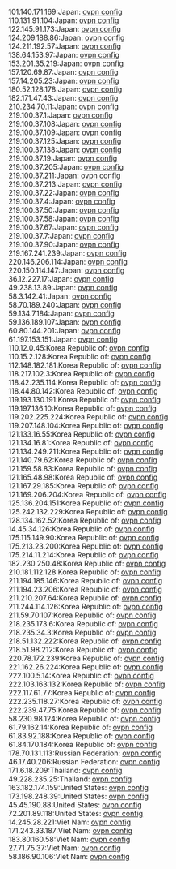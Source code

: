101.140.171.169:Japan: [ovpn config](vpn/101_140_171_169.ovpn)  
110.131.91.104:Japan: [ovpn config](vpn/110_131_91_104.ovpn)  
122.145.91.173:Japan: [ovpn config](vpn/122_145_91_173.ovpn)  
124.209.188.86:Japan: [ovpn config](vpn/124_209_188_86.ovpn)  
124.211.192.57:Japan: [ovpn config](vpn/124_211_192_57.ovpn)  
138.64.153.97:Japan: [ovpn config](vpn/138_64_153_97.ovpn)  
153.201.35.219:Japan: [ovpn config](vpn/153_201_35_219.ovpn)  
157.120.69.87:Japan: [ovpn config](vpn/157_120_69_87.ovpn)  
157.14.205.23:Japan: [ovpn config](vpn/157_14_205_23.ovpn)  
180.52.128.178:Japan: [ovpn config](vpn/180_52_128_178.ovpn)  
182.171.47.43:Japan: [ovpn config](vpn/182_171_47_43.ovpn)  
210.234.70.11:Japan: [ovpn config](vpn/210_234_70_11.ovpn)  
219.100.37.1:Japan: [ovpn config](vpn/219_100_37_1.ovpn)  
219.100.37.108:Japan: [ovpn config](vpn/219_100_37_108.ovpn)  
219.100.37.109:Japan: [ovpn config](vpn/219_100_37_109.ovpn)  
219.100.37.125:Japan: [ovpn config](vpn/219_100_37_125.ovpn)  
219.100.37.138:Japan: [ovpn config](vpn/219_100_37_138.ovpn)  
219.100.37.19:Japan: [ovpn config](vpn/219_100_37_19.ovpn)  
219.100.37.205:Japan: [ovpn config](vpn/219_100_37_205.ovpn)  
219.100.37.211:Japan: [ovpn config](vpn/219_100_37_211.ovpn)  
219.100.37.213:Japan: [ovpn config](vpn/219_100_37_213.ovpn)  
219.100.37.22:Japan: [ovpn config](vpn/219_100_37_22.ovpn)  
219.100.37.4:Japan: [ovpn config](vpn/219_100_37_4.ovpn)  
219.100.37.50:Japan: [ovpn config](vpn/219_100_37_50.ovpn)  
219.100.37.58:Japan: [ovpn config](vpn/219_100_37_58.ovpn)  
219.100.37.67:Japan: [ovpn config](vpn/219_100_37_67.ovpn)  
219.100.37.7:Japan: [ovpn config](vpn/219_100_37_7.ovpn)  
219.100.37.90:Japan: [ovpn config](vpn/219_100_37_90.ovpn)  
219.167.241.239:Japan: [ovpn config](vpn/219_167_241_239.ovpn)  
220.146.206.114:Japan: [ovpn config](vpn/220_146_206_114.ovpn)  
220.150.114.147:Japan: [ovpn config](vpn/220_150_114_147.ovpn)  
36.12.227.17:Japan: [ovpn config](vpn/36_12_227_17.ovpn)  
49.238.13.89:Japan: [ovpn config](vpn/49_238_13_89.ovpn)  
58.3.142.41:Japan: [ovpn config](vpn/58_3_142_41.ovpn)  
58.70.189.240:Japan: [ovpn config](vpn/58_70_189_240.ovpn)  
59.134.7.184:Japan: [ovpn config](vpn/59_134_7_184.ovpn)  
59.136.189.107:Japan: [ovpn config](vpn/59_136_189_107.ovpn)  
60.80.144.201:Japan: [ovpn config](vpn/60_80_144_201.ovpn)  
61.197.153.151:Japan: [ovpn config](vpn/61_197_153_151.ovpn)  
110.12.0.45:Korea Republic of: [ovpn config](vpn/110_12_0_45.ovpn)  
110.15.2.128:Korea Republic of: [ovpn config](vpn/110_15_2_128.ovpn)  
112.148.182.181:Korea Republic of: [ovpn config](vpn/112_148_182_181.ovpn)  
118.217.102.3:Korea Republic of: [ovpn config](vpn/118_217_102_3.ovpn)  
118.42.235.114:Korea Republic of: [ovpn config](vpn/118_42_235_114.ovpn)  
118.44.80.142:Korea Republic of: [ovpn config](vpn/118_44_80_142.ovpn)  
119.193.130.191:Korea Republic of: [ovpn config](vpn/119_193_130_191.ovpn)  
119.197.136.10:Korea Republic of: [ovpn config](vpn/119_197_136_10.ovpn)  
119.202.225.224:Korea Republic of: [ovpn config](vpn/119_202_225_224.ovpn)  
119.207.148.104:Korea Republic of: [ovpn config](vpn/119_207_148_104.ovpn)  
121.133.16.55:Korea Republic of: [ovpn config](vpn/121_133_16_55.ovpn)  
121.134.16.81:Korea Republic of: [ovpn config](vpn/121_134_16_81.ovpn)  
121.134.249.211:Korea Republic of: [ovpn config](vpn/121_134_249_211.ovpn)  
121.140.79.62:Korea Republic of: [ovpn config](vpn/121_140_79_62.ovpn)  
121.159.58.83:Korea Republic of: [ovpn config](vpn/121_159_58_83.ovpn)  
121.165.48.98:Korea Republic of: [ovpn config](vpn/121_165_48_98.ovpn)  
121.167.29.185:Korea Republic of: [ovpn config](vpn/121_167_29_185.ovpn)  
121.169.206.204:Korea Republic of: [ovpn config](vpn/121_169_206_204.ovpn)  
125.136.204.151:Korea Republic of: [ovpn config](vpn/125_136_204_151.ovpn)  
125.242.132.229:Korea Republic of: [ovpn config](vpn/125_242_132_229.ovpn)  
128.134.162.52:Korea Republic of: [ovpn config](vpn/128_134_162_52.ovpn)  
14.45.34.126:Korea Republic of: [ovpn config](vpn/14_45_34_126.ovpn)  
175.115.149.90:Korea Republic of: [ovpn config](vpn/175_115_149_90.ovpn)  
175.213.23.200:Korea Republic of: [ovpn config](vpn/175_213_23_200.ovpn)  
175.214.11.214:Korea Republic of: [ovpn config](vpn/175_214_11_214.ovpn)  
182.230.250.48:Korea Republic of: [ovpn config](vpn/182_230_250_48.ovpn)  
210.181.112.128:Korea Republic of: [ovpn config](vpn/210_181_112_128.ovpn)  
211.194.185.146:Korea Republic of: [ovpn config](vpn/211_194_185_146.ovpn)  
211.194.23.206:Korea Republic of: [ovpn config](vpn/211_194_23_206.ovpn)  
211.210.207.64:Korea Republic of: [ovpn config](vpn/211_210_207_64.ovpn)  
211.244.114.126:Korea Republic of: [ovpn config](vpn/211_244_114_126.ovpn)  
211.59.70.107:Korea Republic of: [ovpn config](vpn/211_59_70_107.ovpn)  
218.235.173.6:Korea Republic of: [ovpn config](vpn/218_235_173_6.ovpn)  
218.235.34.3:Korea Republic of: [ovpn config](vpn/218_235_34_3.ovpn)  
218.51.132.222:Korea Republic of: [ovpn config](vpn/218_51_132_222.ovpn)  
218.51.98.212:Korea Republic of: [ovpn config](vpn/218_51_98_212.ovpn)  
220.78.172.239:Korea Republic of: [ovpn config](vpn/220_78_172_239.ovpn)  
221.162.26.224:Korea Republic of: [ovpn config](vpn/221_162_26_224.ovpn)  
222.100.5.14:Korea Republic of: [ovpn config](vpn/222_100_5_14.ovpn)  
222.103.163.132:Korea Republic of: [ovpn config](vpn/222_103_163_132.ovpn)  
222.117.61.77:Korea Republic of: [ovpn config](vpn/222_117_61_77.ovpn)  
222.235.118.27:Korea Republic of: [ovpn config](vpn/222_235_118_27.ovpn)  
222.239.47.75:Korea Republic of: [ovpn config](vpn/222_239_47_75.ovpn)  
58.230.98.124:Korea Republic of: [ovpn config](vpn/58_230_98_124.ovpn)  
61.79.162.14:Korea Republic of: [ovpn config](vpn/61_79_162_14.ovpn)  
61.83.92.188:Korea Republic of: [ovpn config](vpn/61_83_92_188.ovpn)  
61.84.170.184:Korea Republic of: [ovpn config](vpn/61_84_170_184.ovpn)  
178.70.131.113:Russian Federation: [ovpn config](vpn/178_70_131_113.ovpn)  
46.17.40.206:Russian Federation: [ovpn config](vpn/46_17_40_206.ovpn)  
171.6.18.209:Thailand: [ovpn config](vpn/171_6_18_209.ovpn)  
49.228.235.25:Thailand: [ovpn config](vpn/49_228_235_25.ovpn)  
163.182.174.159:United States: [ovpn config](vpn/163_182_174_159.ovpn)  
173.198.248.39:United States: [ovpn config](vpn/173_198_248_39.ovpn)  
45.45.190.88:United States: [ovpn config](vpn/45_45_190_88.ovpn)  
72.201.89.118:United States: [ovpn config](vpn/72_201_89_118.ovpn)  
14.245.28.221:Viet Nam: [ovpn config](vpn/14_245_28_221.ovpn)  
171.243.33.187:Viet Nam: [ovpn config](vpn/171_243_33_187.ovpn)  
183.80.160.58:Viet Nam: [ovpn config](vpn/183_80_160_58.ovpn)  
27.71.75.37:Viet Nam: [ovpn config](vpn/27_71_75_37.ovpn)  
58.186.90.106:Viet Nam: [ovpn config](vpn/58_186_90_106.ovpn)  
